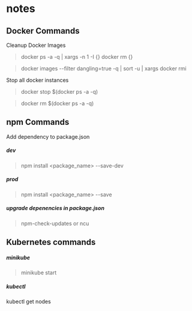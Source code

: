 # notes

## Docker Commands

Cleanup Docker Images 
> docker ps -a -q | xargs -n 1 -I {} docker rm {}

> docker images --filter dangling=true -q | sort -u | xargs docker rmi 

Stop all docker instances
> docker stop $(docker ps -a -q)

> docker rm $(docker ps -a -q)

## npm Commands
Add dependency to package.json
##### dev
>npm install <package_name> --save-dev

##### prod
>npm install <package_name> --save

##### upgrade depenencies in package.json
> npm-check-updates or ncu

## Kubernetes commands
##### minikube
> minikube start

##### kubectl
kubectl get nodes
